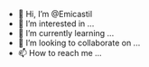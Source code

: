 - 👋 Hi, I’m @Emicastil
- 👀 I’m interested in ...
- 🌱 I’m currently learning ...
- 💞️ I’m looking to collaborate on ...
- 📫 How to reach me ...

<!---
Emicastil/Emicastil is a ✨ special ✨ repository because its `README.md` (this file) appears on your GitHub profile.
You can click the Preview link to take a look at your changes.
--->
